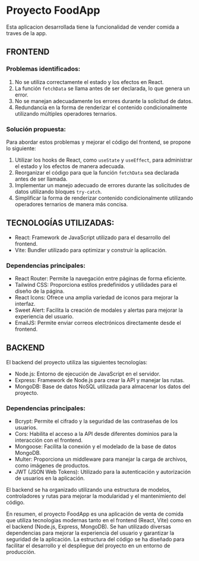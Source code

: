 # Proyecto FoodApp
Esta aplicacion desarrollada tiene la funcionalidad de vender comida a traves  de la app.
## FRONTEND

### Problemas identificados:
1. No se utiliza correctamente el estado y los efectos en React.
2. La función `fetchData` se llama antes de ser declarada, lo que genera un error.
3. No se manejan adecuadamente los errores durante la solicitud de datos.
4. Redundancia en la forma de renderizar el contenido condicionalmente utilizando múltiples operadores ternarios.

### Solución propuesta:
Para abordar estos problemas y mejorar el código del frontend, se propone lo siguiente:

1. Utilizar los hooks de React, como `useState` y `useEffect`, para administrar el estado y los efectos de manera adecuada.
2. Reorganizar el código para que la función `fetchData` sea declarada antes de ser llamada.
3. Implementar un manejo adecuado de errores durante las solicitudes de datos utilizando bloques `try-catch`.
4. Simplificar la forma de renderizar contenido condicionalmente utilizando operadores ternarios de manera más concisa.

## TECNOLOGÍAS UTILIZADAS:

- React: Framework de JavaScript utilizado para el desarrollo del frontend.
- Vite: Bundler utilizado para optimizar y construir la aplicación.

### Dependencias principales:
- React Router: Permite la navegación entre páginas de forma eficiente.
- Tailwind CSS: Proporciona estilos predefinidos y utilidades para el diseño de la página.
- React Icons: Ofrece una amplia variedad de iconos para mejorar la interfaz.
- Sweet Alert: Facilita la creación de modales y alertas para mejorar la experiencia del usuario.
- EmailJS: Permite enviar correos electrónicos directamente desde el frontend.

## BACKEND

El backend del proyecto utiliza las siguientes tecnologías:

- Node.js: Entorno de ejecución de JavaScript en el servidor.
- Express: Framework de Node.js para crear la API y manejar las rutas.
- MongoDB: Base de datos NoSQL utilizada para almacenar los datos del proyecto.

### Dependencias principales:
- Bcrypt: Permite el cifrado y la seguridad de las contraseñas de los usuarios.
- Cors: Habilita el acceso a la API desde diferentes dominios para la interacción con el frontend.
- Mongoose: Facilita la conexión y el modelado de la base de datos MongoDB.
- Multer: Proporciona un middleware para manejar la carga de archivos, como imágenes de productos.
- JWT (JSON Web Tokens): Utilizado para la autenticación y autorización de usuarios en la aplicación.

El backend se ha organizado utilizando una estructura de modelos, controladores y rutas para mejorar la modularidad y el mantenimiento del código.

En resumen, el proyecto FoodApp es una aplicación de venta de comida que utiliza tecnologías modernas tanto en el frontend (React, Vite) como en el backend (Node.js, Express, MongoDB). Se han utilizado diversas dependencias para mejorar la experiencia del usuario y garantizar la seguridad de la aplicación. La estructura del código se ha diseñado para facilitar el desarrollo y el despliegue del proyecto en un entorno de producción.